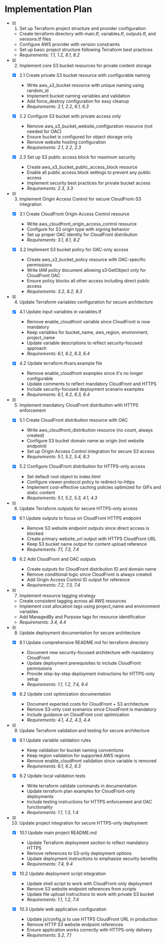 # Implementation Plan

- [x] 1. Set up Terraform project structure and provider configuration
  - Create terraform directory with main.tf, variables.tf, outputs.tf, and versions.tf files
  - Configure AWS provider with version constraints
  - Set up basic project structure following Terraform best practices
  - _Requirements: 1.1, 1.2, 8.1, 8.2_

- [x] 2. Implement core S3 bucket resources for private content storage
  - [x] 2.1 Create private S3 bucket resource with configurable naming
    - Write aws_s3_bucket resource with unique naming using random_id
    - Implement bucket naming variables and validation
    - Add force_destroy configuration for easy cleanup
    - _Requirements: 2.1, 2.2, 6.1, 6.3_

  - [x] 2.2 Configure S3 bucket with private access only
    - Remove aws_s3_bucket_website_configuration resource (not needed for OAC)
    - Ensure bucket is configured for object storage only
    - Remove website hosting configuration
    - _Requirements: 2.1, 2.2, 2.3_

  - [x] 2.3 Set up S3 public access block for maximum security
    - Create aws_s3_bucket_public_access_block resource
    - Enable all public access block settings to prevent any public access
    - Implement security best practices for private bucket access
    - _Requirements: 2.3, 3.3_

- [x] 3. Implement Origin Access Control for secure CloudFront-S3 integration
  - [x] 3.1 Create CloudFront Origin Access Control resource
    - Write aws_cloudfront_origin_access_control resource
    - Configure for S3 origin type with signing behavior
    - Set up proper OAC identity for CloudFront distribution
    - _Requirements: 3.1, 8.1, 8.2_

  - [x] 3.2 Implement S3 bucket policy for OAC-only access
    - Create aws_s3_bucket_policy resource with OAC-specific permissions
    - Write IAM policy document allowing s3:GetObject only for CloudFront OAC
    - Ensure policy blocks all other access including direct public access
    - _Requirements: 3.2, 8.2, 8.3_

- [x] 4. Update Terraform variables configuration for secure architecture
  - [x] 4.1 Update input variables in variables.tf
    - Remove enable_cloudfront variable since CloudFront is now mandatory
    - Keep variables for bucket_name, aws_region, environment, project_name
    - Update variable descriptions to reflect security-focused approach
    - _Requirements: 6.1, 6.2, 6.3, 6.4_

  - [x] 4.2 Update terraform.tfvars.example file
    - Remove enable_cloudfront examples since it's no longer configurable
    - Update comments to reflect mandatory CloudFront and HTTPS
    - Include security-focused deployment scenario examples
    - _Requirements: 6.1, 6.2, 6.3, 6.4_

- [x] 5. Implement mandatory CloudFront distribution with HTTPS enforcement
  - [x] 5.1 Create CloudFront distribution resource with OAC
    - Write aws_cloudfront_distribution resource (no count, always created)
    - Configure S3 bucket domain name as origin (not website endpoint)
    - Set up Origin Access Control integration for secure S3 access
    - _Requirements: 5.1, 5.2, 5.4, 8.3_

  - [x] 5.2 Configure CloudFront distribution for HTTPS-only access
    - Set default root object to index.html
    - Configure viewer protocol policy to redirect-to-https
    - Implement cost-effective caching policies optimized for GIFs and static content
    - _Requirements: 5.1, 5.2, 5.3, 4.1, 4.3_

- [x] 6. Update Terraform outputs for secure HTTPS-only access
  - [x] 6.1 Update outputs to focus on CloudFront HTTPS endpoint
    - Remove S3 website endpoint outputs since direct access is blocked
    - Create primary website_url output with HTTPS CloudFront URL
    - Keep S3 bucket name output for content upload reference
    - _Requirements: 7.1, 7.3, 7.4_

  - [x] 6.2 Add CloudFront and OAC outputs
    - Create outputs for CloudFront distribution ID and domain name
    - Remove conditional logic since CloudFront is always created
    - Add Origin Access Control ID output for reference
    - _Requirements: 7.2, 7.3, 7.4_

- [x] 7. Implement resource tagging strategy
  - Create consistent tagging across all AWS resources
  - Implement cost allocation tags using project_name and environment variables
  - Add ManagedBy and Purpose tags for resource identification
  - _Requirements: 3.4, 4.4_

- [x] 8. Update deployment documentation for secure architecture
  - [x] 8.1 Update comprehensive README.md for terraform directory
    - Document new security-focused architecture with mandatory CloudFront
    - Update deployment prerequisites to include CloudFront permissions
    - Provide step-by-step deployment instructions for HTTPS-only setup
    - _Requirements: 1.1, 1.2, 7.4, 9.4_

  - [x] 8.2 Update cost optimization documentation
    - Document expected costs for CloudFront + S3 architecture
    - Remove S3-only cost scenarios since CloudFront is mandatory
    - Include guidance on CloudFront cost optimization
    - _Requirements: 4.1, 4.2, 4.3, 4.4_

- [x] 9. Update Terraform validation and testing for secure architecture
  - [x] 9.1 Update variable validation rules
    - Keep validation for bucket naming conventions
    - Keep region validation for supported AWS regions
    - Remove enable_cloudfront validation since variable is removed
    - _Requirements: 6.1, 6.2, 6.3_

  - [x] 9.2 Update local validation tests
    - Write terraform validate commands in documentation
    - Update terraform plan examples for CloudFront-only deployments
    - Include testing instructions for HTTPS enforcement and OAC functionality
    - _Requirements: 1.1, 1.3, 1.4_

- [x] 10. Update project integration for secure HTTPS-only deployment
  - [x] 10.1 Update main project README.md
    - Update Terraform deployment section to reflect mandatory HTTPS
    - Remove references to S3-only deployment options
    - Update deployment instructions to emphasize security benefits
    - _Requirements: 7.4, 9.4_

  - [x] 10.2 Update deployment script integration
    - Update shell script to work with CloudFront-only deployment
    - Remove S3 website endpoint references from scripts
    - Update file upload instructions to work with private S3 bucket
    - _Requirements: 1.1, 1.2, 7.4_

  - [x] 10.3 Update web application configuration
    - Update js/config.js to use HTTPS CloudFront URL in production
    - Remove HTTP S3 website endpoint references
    - Ensure application works correctly with HTTPS-only delivery
    - _Requirements: 5.2, 7.1_